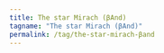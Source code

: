 ```yaml
---
title: The star Mirach (βAnd)
tagname: "The star Mirach (βAnd)"
permalink: /tag/the-star-mirach-βand
---
```

